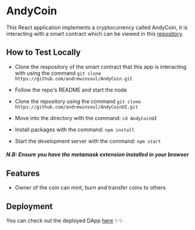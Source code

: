 # AndyCoin

This React application implements a cryptocurrency called AndyCoin, it is interacting with a smart contract which can be viewed in this
[repository](https://github.com/andrewinsoul/AndyCoin/blob/master/contracts/AndyCoin.sol).

## How to Test Locally

- Clone the respository of the smart contract that this app is interacting with using the command `git clone https://github.com/andrewinsoul/AndyCoin.git`

- Follow the repo's README and start the node

- Clone the repository using the command `git clone https://github.com/andrewinsoul/AndyCoinUI.git`

- Move into the directory with the command: `cd AndyCoinUI`

- Install packages with the command: `npm install`

- Start the development server with the command: `npm start`

##### N.B: Ensure you have the metamask extension installed in your browser

## Features

- Owner of the coin can mint, burn and transfer coins to others

## Deployment

You can check out the deployed DApp [here](https://6265b5f024f612773d98a312--nimble-jelly-d1c323.netlify.app/) ✨✨
